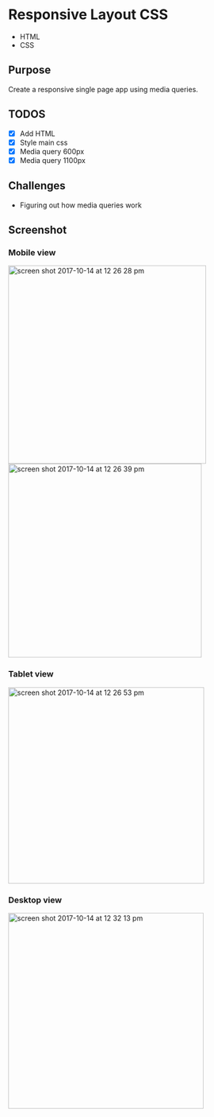 # Responsive Layout CSS
- HTML
- CSS

## Purpose
Create a responsive single page app using media queries.

## TODOS
- [x] Add HTML
- [x] Style main css
- [x] Media query 600px
- [x] Media query 1100px

## Challenges
- Figuring out how media queries work

## Screenshot
### Mobile view
<img width="399" alt="screen shot 2017-10-14 at 12 26 28 pm" src="https://user-images.githubusercontent.com/30088565/31577834-50fb4dc8-b0db-11e7-845f-266d06827a37.png">
<img width="390" alt="screen shot 2017-10-14 at 12 26 39 pm" src="https://user-images.githubusercontent.com/30088565/31577836-535d7b18-b0db-11e7-9bd9-a76e8e9c5182.png">

### Tablet view
<img width="395" alt="screen shot 2017-10-14 at 12 26 53 pm" src="https://user-images.githubusercontent.com/30088565/31577838-54da570e-b0db-11e7-824a-e38509b5a722.png">

### Desktop view
<img width="394" alt="screen shot 2017-10-14 at 12 32 13 pm" src="https://user-images.githubusercontent.com/30088565/31577864-c066c6ba-b0db-11e7-90d9-2ccea5b86a5f.png">
